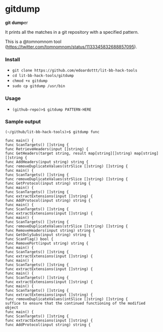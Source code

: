 # gitdump

**git** **dump**er

It prints all the matches in a git repository with a specified pattern.

This is a @tomnomnom tool (https://twitter.com/tomnomnom/status/1133345832688857095).

### Install

- `git clone https://github.com/edoardottt/lit-bb-hack-tools`
- `cd lit-bb-hack-tools/gitdump`
- `chmod +x gitdump`
- `sudo cp gitdump /usr/bin`

### Usage

- `(github-repo)>$ gitdump PATTERN-HERE`

### Sample output

```
(~/github/lit-bb-hack-tools)>$ gitdump func

func main() {
func ScanTargets() []string {
func RetrieveHeaders(input []string) {
func GetHeaders(target string, result map[string][]string) map[string][]string {
func AddHeaders(input string) string {
func removeDuplicateValues(strSlice []string) []string {
func main() {
func ScanTargets() []string {
func removeDuplicateValues(strSlice []string) []string {
func GetProtocol(input string) string {
func main() {
func ScanTargets() []string {
func extractExtensions(input []string) {
func AddProtocol(input string) string {
func main() {
func ScanTargets() []string {
func extractExtensions(input []string) {
func main() {
func ScanTargets() []string {
func removeDuplicateValues(strSlice []string) []string {
func RemoveHeaders(input string) string {
func GetOnlySubs(input string) string {
func ScanFlag() bool {
func RemovePort(input string) string {
func main() {
func ScanTargets() []string {
func extractExtensions(input []string) {
func main() {
func ScanTargets() []string {
func extractExtensions(input []string) {
func main() {
func ScanTargets() []string {
func extractExtensions(input []string) {
func main() {
func ScanTargets() []string {
func extractExtensions(input []string) {
func removeDuplicateValues(intSlice []string) []string {
suffice to ensure that the continued functioning of the modified object
func main() {
func ScanTargets() []string {
func extractExtensions(input []string) {
func AddProtocol(input string) string {
```
